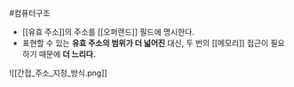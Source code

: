 #컴퓨터구조 

+ [[유효 주소]]의 주소를 [[오퍼랜드]] 필드에 명시한다.
+ 표현할 수 있는 **유효 주소의 범위가 더 넓어진** 대신, 두 번의 [[메모리]] 접근이 필요하기 때문에 **더 느리다.**

![[간접_주소_지정_방식.png]]
